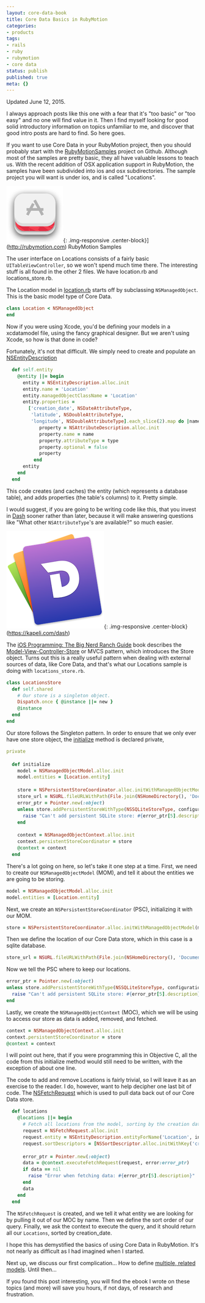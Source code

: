 ```yaml
---
layout: core-data-book
title: Core Data Basics in RubyMotion
categories:
- products
tags:
- rails
- ruby
- rubymotion
- core data
status: publish
published: true
meta: {}
---
```


Updated June 12, 2015.


I always approach posts like this one with a fear that it's "too basic" or "too easy" and no one will find value in it. Then I find myself looking for good solid introductory information on topics unfamiliar to me, and discover that good intro posts are hard to find. So here goes.


If you want to use Core Data in your RubyMotion project, then you should probably start with the 
[RubyMotionSamples](https://github.com/HipByte/RubyMotionSamples) project on Github. Although most of the samples are pretty basic, they all have valuable lessons to teach us. With the recent addition of OSX application support in RubyMotion, the samples have been subdivided into ios and osx subdirectories. The sample project you will want is under ios, and is called "Locations".
  
       
![RubyMotion Samples](/squarespace_images/static_50d2902fe4b0959a0871a12c_50d29312e4b04687d9db341b_5571d3cbe4b0d635f261b537_1433523148015__img.png){: .img-responsive .center-block}](http://rubymotion.com) RubyMotion Samples 
  


The user interface on Locations consists of a fairly basic 
`UITableViewController`, so we won't spend much time there. The interesting stuff is all found in the other 2 files. We have location.rb and locations_store.rb.


The Location model in 
[location.rb](https://github.com/HipByte/RubyMotionSamples/blob/master/ios/Locations/app/location.rb#L1) starts off by subclassing 
`NSManagedObject`. This is the basic model type of Core Data.

```ruby
class Location < NSManagedObject
end
```

Now if you were using Xcode, you'd be defining your models in a xcdatamodel file, using the fancy graphical designer. But we aren't using Xcode, so how is that done in code?


Fortunately, it's not that difficult. We simply need to create and populate an 
[NSEntityDescription](https://github.com/HipByte/RubyMotionSamples/blob/master/ios/Locations/app/location.rb#L5)

```ruby
  def self.entity
    @entity ||= begin
      entity = NSEntityDescription.alloc.init
      entity.name = 'Location'
      entity.managedObjectClassName = 'Location'
      entity.properties = 
        ['creation_date', NSDateAttributeType,
         'latitude', NSDoubleAttributeType,
         'longitude', NSDoubleAttributeType].each_slice(2).map do |name, type|
            property = NSAttributeDescription.alloc.init
            property.name = name
            property.attributeType = type
            property.optional = false
            property
          end          
      entity
    end
  end
```

This code creates (and caches) the entity (which represents a database table), and adds properties (the table's columns) to it. Pretty simple.


I would suggest, if you are going to be writing code like this, that you invest in 
[Dash](https://kapeli.com/dash) sooner rather than later, because it will make answering questions like "What other 
`NSAttributeType`'s are available?" so much easier.
  
      
![](/squarespace_images/static_50d2902fe4b0959a0871a12c_50d29312e4b04687d9db341b_5571d61de4b019f4b6c477b3_1433523742623__img.png){: .img-responsive .center-block}(https://kapeli.com/dash)
  


The 
[iOS Programming: The Big Nerd Ranch Guide](http://www.amazon.ca/gp/product/0321942051/ref=as_li_ss_tl?ie=UTF8&camp=15121&creative=390961&creativeASIN=0321942051&linkCode=as2&tag=twg0f-20) book describes the 
[Model-View-Controller-Store](http://my.safaribooksonline.com/book/programming/mobile/9780132978767/28dot-model-view-controller-store/idp9443648) or MVCS pattern, which introduces the Store object. Turns out this is a really useful pattern when dealing with external sources of data, like Core Data, and that's what our Locations sample is doing with 
`locations_store.rb`.

```ruby
class LocationsStore
  def self.shared
    # Our store is a singleton object.
    Dispatch.once { @instance ||= new }
    @instance
  end
end
```

Our store follows the Singleton pattern. In order to ensure that we only ever have one store object, the 
[initialize](https://github.com/HipByte/RubyMotionSamples/blob/master/ios/Locations/app/locations_store.rb#L38) method is declared private,

```ruby
private

  def initialize
    model = NSManagedObjectModel.alloc.init
    model.entities = [Location.entity]

    store = NSPersistentStoreCoordinator.alloc.initWithManagedObjectModel(model)
    store_url = NSURL.fileURLWithPath(File.join(NSHomeDirectory(), 'Documents', 'Locations.sqlite'))
    error_ptr = Pointer.new(:object)
    unless store.addPersistentStoreWithType(NSSQLiteStoreType, configuration:nil, URL:store_url, options:nil, error:error_ptr)
      raise "Can't add persistent SQLite store: #{error_ptr[5].description}"
    end

    context = NSManagedObjectContext.alloc.init
    context.persistentStoreCoordinator = store
    @context = context
  end
```

There's a lot going on here, so let's take it one step at a time. First, we need to create our 
`NSManagedObjectModel` (MOM), and tell it about the entities we are going to be storing.

```ruby
model = NSManagedObjectModel.alloc.init
model.entities = [Location.entity]
```

Next, we create an 
`NSPersistentStoreCoordinator` (PSC), initializing it with our MOM.

```ruby
store = NSPersistentStoreCoordinator.alloc.initWithManagedObjectModel(model)
```

Then we define the location of our Core Data store, which in this case is a sqlite database.

```ruby
store_url = NSURL.fileURLWithPath(File.join(NSHomeDirectory(), 'Documents', 'Locations.sqlite'))
```

Now we tell the PSC where to keep our locations.

```ruby
error_ptr = Pointer.new(:object)
unless store.addPersistentStoreWithType(NSSQLiteStoreType, configuration:nil, URL:store_url, options:nil, error:error_ptr)
  raise "Can't add persistent SQLite store: #{error_ptr[5].description}"
end
```

Lastly, we create the 
`NSManagedObjectContext` (MOC), which we will be using to access our store as data is added, removed, and fetched.

```ruby
context = NSManagedObjectContext.alloc.init
context.persistentStoreCoordinator = store
@context = context
```

I will point out here, that if you were programming this in Objective C, all the code from this initialize method would still need to be written, with the exception of about one line.


The code to add and remove Locations is fairly trivial, so I will leave it as an exercise to the reader. I do, however, want to help decipher one last bit of code. The 
[NSFetchRequest](https://github.com/HipByte/RubyMotionSamples/blob/master/ios/Locations/app/locations_store.rb#L11) which is used to pull data back out of our Core Data store.

```ruby
  def locations
    @locations ||= begin
      # Fetch all locations from the model, sorting by the creation date.
      request = NSFetchRequest.alloc.init
      request.entity = NSEntityDescription.entityForName('Location', inManagedObjectContext:@context)
      request.sortDescriptors = [NSSortDescriptor.alloc.initWithKey('creation_date', ascending:false)] 

      error_ptr = Pointer.new(:object)
      data = @context.executeFetchRequest(request, error:error_ptr)
      if data == nil
        raise "Error when fetching data: #{error_ptr[5].description}"
      end
      data
    end
  end
```

The 
`NSFetchRequest` is created, and we tell it what entity we are looking for by pulling it out of our MOC by name. Then we define the sort order of our query. Finally, we ask the context to execute the query, and it should return all our `Locations`, sorted by 
creation_date.


I hope this has demystified the basics of using Core Data in RubyMotion. It's not nearly as difficult as I had imagined when I started.


Next up, we discuss our first complication… How to define 
[multiple, related models](/blog/core-data-relationships-in-rubymotion). Until then…


If you found this post interesting, you will find the ebook I wrote on these topics (and more) will save you hours, if not days, of research and frustration.
